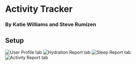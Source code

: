 # Activity Tracker
### By Katie Williams and Steve Rumizen

## Setup

![User Profile tab](https://github.com/rumizen/activity-tracker-starter/blob/master/Screen%20Shot%202019-05-15%20at%209.02.20%20PM.png)
![Hydration Report tab](https://github.com/rumizen/activity-tracker-starter/blob/master/Screen%20Shot%202019-05-15%20at%209.03.38%20PM.png)
![Sleep Report tab](https://github.com/rumizen/activity-tracker-starter/blob/master/Screen%20Shot%202019-05-15%20at%209.05.07%20PM.png)
![Activity Report tab](https://github.com/rumizen/activity-tracker-starter/blob/master/Screen%20Shot%202019-05-15%20at%209.06.03%20PM.png)
